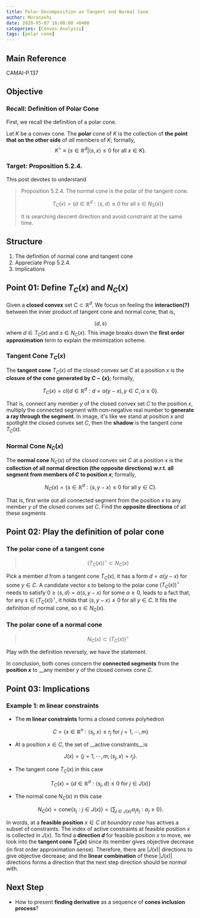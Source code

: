 ```yaml
---
title: Polar Decomposition as Tangent and Normal Cone
author: Murasashi
date: 2020-05-07 16:00:00 +0400
categories: [Convex Analysis] 
tags: [polar cone]
---
```


## Main Reference

CAMAI-P.137

## Objective


### Recall: Definition of Polar Cone

First, we recall the definition of a polar cone.

Let $K$ be a convex cone. The __polar__ cone of $K$ is the collection of __the point that on the other side__ of _all_ members of $K$; formally, 
$$K^{\circ} \equiv\{s \in \mathbb{R}^{d}| \langle s, x \rangle \le 0\text{  for all  } x \in K\}.$$

### Target: Proposition 5.2.4.
This post devotes to understand

> Proposition 5.2.4. The normal cone is the polar of the tangent cone.
>  
>  $$T_{C}(x) = \{d\in\mathbb{R}^{d}:\langle s, d \rangle \le 0 \text{  for all  } s \in N_{S}(x)\}$$
>   
>   It is searching descent direction and avoid constraint at the same time.

## Structure

1. The definition of normal cone and tangent cone
2. Appreciate Prop 5.2.4.
3. Implications 

## Point 01: Define $T_{C}(x)$ and $N_{C}(x)$

Given a __closed convex__ set $C \subset\mathbb{R}^{d}$. We focus on feeling the __interaction(?)__ between the inner product of tangent cone and normal cone; that is,

$$\langle d, s \rangle$$
where $d \in T_{C}(x)$ and $s \in N_{C}(x)$. This image breaks down the __first order approximation__ term to explain the minimization scheme.

### Tangent Cone $T_{C}(x)$

The __tangent cone__ $T_{C}(x)$ of the closed convex set $C$ at a position $x$ is the __closure of the cone generated by $C-\{x\}$__; formally, 

$$T_{C}(x)=\text{cl}\{d\in\mathbb{R}^{d}: d = \alpha (y-x), y\in C, \alpha \ge 0\}.$$

That is, connect any member $y$ of the closed convex set $C$ to the position $x$, multiply the connected segment with non-negative real number to __generate a ray through the segment__. In image, it's like we stand at position $x$ and spotlight the closed convex set $C$, then the __shadow__ is the tangent cone $T_{C}(x)$.


### Normal Cone $N_{C}(x)$

The __normal cone__ $N_{C}(x)$ of the closed convex set $C$ at a position $x$ is the __collection of all normal direction (the opposite directions) w.r.t. all segment from members of $C$ to position $x$__; formally, 

$$N_{C}(x) = \{s \in \mathbb{R}^{d}: \langle s, y-x\rangle\le 0 \text{  for all  }y\in C\}.$$

That is, first write out all connected segment from the position $x$ to any member $y$ of the closed convex set $C$. Find the __opposite directions__ of all these segments

## Point 02: Play the definition of polar cone

### The polar cone of a tangent cone

>  $$(T_{C}(x))^{\circ} \subset N_{C}(x)$$


Pick a member $d$ from a tangent cone $T_{C}(x)$, it has a form $d =\alpha (y-x)$ for some $y\in C$. A candidate vector $s$ to belong to the polar cone $(T_{C}(x))^{\circ}$ needs to satisfy $0 \ge \langle s, d \rangle =\alpha \langle s, y-x \rangle$ for some $\alpha \ge 0$, leads to a fact that, for any $s \in (T_{C}(x))^{\circ}$, it holds that $\langle s, y-x \rangle\le 0$ for all $y\in C$. It fits the definition of normal cone, so $s \in N_{C}(x)$. 

### The polar cone of a normal cone

>  $$N_{C}(x) \subset (T_{C}(x))^{\circ}$$

Play with the definition reversely, we have the statement. 


In conclusion, both cones concern the __connected segments__ from the __position $x$__ to __any member $y$ of the closed convex cone $C$.



## Point 03: Implications


### Example 1: m linear constraints

- The __m linear constraints__ forms a closed convex polyhedron 

$$C = \{x \in \mathbb{R}^{n}: \langle s_{j}, x \rangle \le r_{j} \text{  for  } j = 1,\cdots, m\}$$

- At a position $x \in C$, the set of __active constraints__is

$$J(x) = \{j = 1,\cdots, m; \langle s_{j}, x \rangle = r_{j}\}.$$

- The tangent cone $T_{C}(x)$ in this case

$$T_{C}(x) = \{d \in \mathbb{R}^{d}: \langle s_{j}, d \rangle \le 0\text{  for  } j \in J(x)\}$$

- The normal cone $N_{C}(x)$ in this case

$$N_{C}(x)=\text{cone}\{s_j: j \in J(x)\} = \{\sum_{j \in J(x)}\alpha_j s_j: \alpha_j \ge 0\}.$$

In words, at a __feasible position__ $x\in C$ _at boundary case_ has  actives a subset of constraints. The index of active constraints at feasible position $x$ is collected in $J(x)$. To find a __direction $d$__ for feasible position $x$ to move, we look into the __tangent cone $T_{C}(x)$__ since its member gives objective decrease (in first order approximation sense). Therefore, there are $|J(x)|$ directions to give objective decrease; and the __linear combination__ of these $|J(x)|$ directions forms a direction that the next step direction should be _normal_ with.


## Next Step

- How to present __finding derivative__ as a sequence of __cones inclusion process__?

